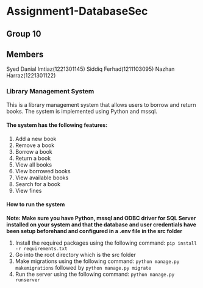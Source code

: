 # Assignment1-DatabaseSec

## Group 10
## Members
Syed Danial Imtiaz(1221301145) 
Siddiq Ferhad(1211103095)
Nazhan Harraz(1221301122)

### Library Management System
This is a library management system that allows users to borrow and return books. The system is implemented using Python and mssql.

#### The system has the following features:
1. Add a new book
2. Remove a book
3. Borrow a book
4. Return a book
5. View all books
6. View borrowed books
7. View available books
8. Search for a book
9. View fines

#### How to run the system

**Note: Make sure you have Python, mssql and ODBC driver for SQL Server installed on your system and that the database and user credentials have been setup beforehand and configured in a .env file in the src folder**

1. Install the required packages using the following command:
```pip install -r requirements.txt```
2. Go into the root directory which is the src folder
3. Make migrations using the following command:
```python manage.py makemigrations``` followed by ```python manage.py migrate```
4. Run the server using the following command:
```python manage.py runserver```

